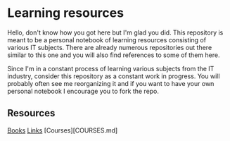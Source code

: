 # Learning resources
Hello, don't know how you got here but I'm glad you did. 
This repository is meant to be a personal notebook of learning resources consisting of various IT subjects.
There are already numerous repositories out there similar to this one and you will also find references to some of them here.

Since I'm in a constant process of learning various subjects from the IT industry, consider this repository as a constant work in progress.
You will probably often see me reorganizing it and if you want to have your own personal notebook I encourage you to fork the repo.

## Resources

[Books](BOOKS.md)
[Links](LINKS.md)
[Courses][COURSES.md]